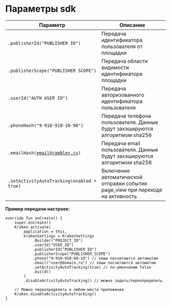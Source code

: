 # Параметры sdk

| Параметр                                                         | Описание                                                                        |
| ---------------------------------------------------------------- | ------------------------------------------------------------------------------- |
| <pre><code>.publisherId("PUBLISHER_ID")</code></pre>             | Передача идентификатора пользователя от площадки                                |
| <pre><code>.publisherScope("PUBLISHER_SCOPE")</code></pre>       | Передача области видимости идентификатора площадки                              |
| <pre><code>.userId("AUTH_USER_ID")</code></pre>                  | Передача авторизованного идентификатора пользователя                            |
| <pre><code>.phoneHash("9-910-910-10-90")</code></pre>            | Передача телефона пользователя.  Данные будут захэшируются алгоритмом sha256    |
| <pre><code>.emailHash(email@rambler.ru)</code></pre>             | Передача email пользователя. Данные будут захэшируются алгоритмом sha256        |
| <pre><code>.setActivityAutoTracking(enabled = true)</code></pre> | Включение автоматической отправки события page\_view при переходе на активность |

**Пример передачи настроек:**

```
override fun onCreate() {
    super.onCreate()
    Kraken.activate(
        application = this,
        krakenSettings = KrakenSettings
            .Builder("PROJECT_ID")
            .userId("USER_ID")
            .publisherId("PUBLISHER_ID")
            .publisherScope("PUBLISHER_SCOPE")
            .phone("9-910-910-90-10") // хеши посчитаются автоматом
            .email("user@domain.ru") // хеши посчитаются автоматом
            .setActivityAutoTracking(true) // по-умолчанию false
            .build()
        )
        .disableActivityAutoTracking() // можно задать/переопределить

    // Можно переопределить в любом месте приложения
    Kraken.disableActivityAutoTracking()
}
```
